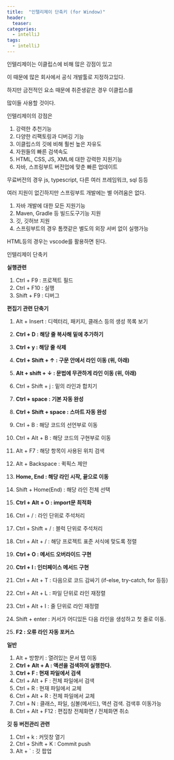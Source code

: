 ```yaml
---
title:  "인텔리제이 단축키 (for Window)"
header:
  teaser: 
categories: 
  - intelliJ
tags:
  - intelliJ
---
```


인텔리제이는 이클립스에 비해 많은 강점이 있고

이 때문에 많은 회사에서 공식 개발툴로 지정하고있다.

하지만 금전적인 요소 때문에 취준생같은 경우 이클립스를

많이들 사용할 것이다.

인텔리제이의 강점은

1. 강력한 추천기능
2. 다양한 리팩토링과 디버깅 기능
3. 이클립스의 깃에 비해 훨씬 높은 자유도
4. 자원들의 빠른 검색속도
5. HTML, CSS, JS, XML에 대한 강력한 지원기능
6. 자바, 스프링부트 버전업에 맞춘 빠른 업데이트

무료버전의 경우 js, typescript, 다른 여러 프레임워크, sql 등등 

여러 지원이 없긴하지만 스프링부트 개발에는 별 어려움은 없다.

1. 자바 개발에 대한 모든 지원기능
2. Maven, Gradle 등 빌드도구기능 지원
3. 깃, 깃허브 지원
4. 스프링부트의 경우 톰캣같은 별도의 외장 서버 없이 실행가능

HTML등의 경우는 vscode를 활용하면 된다.

인텔리제이 단축키

**실행관련**
1. Ctrl + F9            : 프로젝트 필드
2. Ctrl + F10           : 실행
3. Shift + F9           : 디버그

**편집기 관련 단축기**

1. Alt + Insert         : 디렉터리, 패키지, 클래스 등의 생성 목록 보기
2. **Ctrl + D             : 해당 줄 복사해 밑에 추가하기**
3. **Ctrl + y             : 해당 줄 삭제**
4. **Ctrl + Shift + ↑     : 구문 안에서 라인 이동 (위, 아래)**
5. **Alt  + shift + ↓     : 문법에 무관하게 라인 이동 (위, 아래)**
6. Ctrl + Shift + j     : 밑의 라인과 합치기
7. **Ctrl + space         : 기본 자동 완성**
8. **Ctrl + Shift + space : 스마트 자동 완성**
9. Ctrl + B             : 해당 코드의 선언부로 이동
10. Ctrl + Alt + B      : 해당 코드의 구현부로 이동
11. Alt + F7            : 해당 항목이 사용된 위치 검색
12. Alt + Backspace     : 퀵픽스 제안
13. **Home, End           : 해당 라인 시작, 끝으로 이동**
14. Shift + Home(End)   : 해당 라인 전체 선택
16. **Ctrl + Alt + O      : import문 최적화**

17. Ctrl + /            : 라인 단위로 주석처리
18. Ctrl + Shift + /    : 블럭 단위로 주석처리
19. Ctrl + Alt + /      : 해당 프로젝트 표준 서식에 맞도록 정렬

20. **Ctrl + O            : 메서드 오버라이드 구현**
21. **Ctrl + I            : 인터페이스 메서드 구현**

22. Ctrl + Alt + T      : 다음으로 코드 감싸기 (if-else, try-catch, for 등등)
23. Ctrl + Alt + L      : 파일 단위로 라인 재정렬
24. Ctrl + Alt + I      : 줄 단위로 라인 재정렬
25. Shift + enter       : 커서가 어디있든 다음 라인을 생성하고 첫 줄로 이동.

26. **F2                  : 오류 라인 자동 포커스**


**일반**
1. Alt + 방향키         : 열려있는 문서 탭 이동
2. **Ctrl + Alt + A       : 액션을 검색하여 실행한다.**
3. **Ctrl + F             : 현재 파일에서 검색**
4. Ctrl + Alt + F       : 전체 파일에서 검색
5. Ctrl + R             : 현재 파일에서 교체
6. Ctrl + Alt + R       : 전체 파일에서 교체
7. Ctrl + N             : 클래스, 파일, 심볼(메서드), 액션 검색. 검색후 이동가능
8. Ctrl + Alt + F12     : 편집창 전체화면 / 전체화면 취소

**깃 등 버전관리 관련**
1. Ctrl + k             : 커밋창 열기
2. Ctrl + Shift + K     : Commit push
3. Alt + `              : 깃 팝업